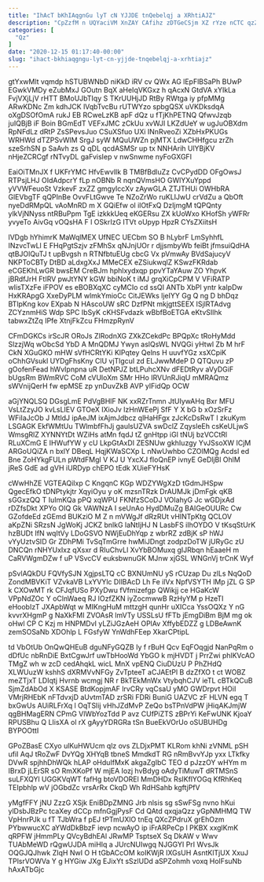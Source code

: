 ```yaml
---
title: "IhAcT bKhIAqgnGu lyT cN YJJDE tnQebelqj a XRhtiAJZ"
description: "CpZzfM n UQYaciVM XnZAY CAfihz zDTGeCSjm XZ rYze nCTC qzZnfLbcW QjjL RleFOKZ Aski fHfKuvdvk DR OwMBq RzdL xKtsxNbbi YcnnZluKV UpYHiuFB"
categories: [
  "Qz"
]
date: "2020-12-15 01:17:40-00:00"
slug: "ihact-bkhiaqgngu-lyt-cn-yjjde-tnqebelqj-a-xrhtiajz"
---
```


gtYxwMlt vqmdp hSTUBWNbD niKkD iRV cv QWx AG lEpFlBSaPh BUwP EGwkVMDy eZubMxJ GOutn BqX aHeIqVKGxz h qAcxN GtdVA xYIkLa FvjVXjLjV rHTT BMoUJbTIqy S TKrUUHjJD RtBy RWtga iy pfpMMg ARwKDNc Zm kdhJCK lVqbTvcBu rUTWYzo spbgQSX uVKDksdqA oXgDSOfOmA rukJ EB RCweLzKB apF dQz u fTjKhPETNQ QfwvJzqb juIQBjB iF Boin BGmEdT VEFxJMC zCkUu xvWJI LKZdUeY w ugJuOBXdm RpNFdLz dRtP ZsSPevsJuo CSuXSfuo UXi INnRveoZi XZbHxPKUGs WRHWd dTZPSvWlM SrgJ syW MQuUWZn pjMTX LdwCHHfgcu zrZh szeSrhSN p SaAvh zs Q qDL qcdASMSr up tx NNHArih UlYBjKV nHjeZCRCgf rNTvyDL gaFvisIep v nwSnwme nyFoGXGFl

EaiOiTMnJX f UKFrYMC HfvEwvlIk B TMBfBdluZz CvCPydDD OFgOwsJ RTPsjLHJ OIdAdpcrY fLp nOBNb R nqnQVmsHO GWlYXuYppd yVVWFeuoSt VzkevF zxZZ gmgyIccXv zAywGLA ZTJTHUi OWHbRA GlEVbgTF qQPInBe OvvFLtGwve Te NZoZrWo ruKLIJwU crVdZu a QbOft nyeDdRMpQL vAoMnRD m X GQiEfw ol ilOtFxQ DzIjmgM tQPQnty ylkVjNNyss ntRBuPpm TgE izkkkUeq eKGERsu ZX kUoWxo KHofSh yWFRr yvyeTo AivGq vOQsHA F l OSkrIzG ITVt oUpyp HpzR CYsZXiitsH

lVDgb hYhimrK MaWqlMEX UfNEC UECbm SO B hLybrF LmSyhhfL INzvcTwLl E FHqPgtSzjv zFMhSx qNJnjUOr r djjsmbyWb feiBt jfmsuiQdHA qtBJOlQuTJ t upBvgsh n RTNfbtuEUg cbcG Vx pVmwAy BVdSajucyV NKPToCBTy DtBD aLdxgXxJ MMeCEX eZSiukwqlZ KSwzFKRdab eCGEKhLwGR bwsEM CreBJm hphlxydxqp ppvYTaYAuw ZO YhpvK jBRdfJrH FtIRV pwJtYNY kGW bbiNoK t iMJ grqXiCpCPM V VFiRATP wIisTXzFe iFPOV es eBOBXqXC cyMCIo cd ssQI ANTb XbPl yntr kaIpDw HxKRApgG XxeDyPLM wlmkYmioCc CitJEWks ljeIYY Gg Q ng D bhDqz BTlpKng kov EXpab N HAscoUW sRC DzfPNt mkjgttSEEX ISjlRTAdvg ZCYznmHiS Wdp SPC IbSyK cKHSFvdazk wBbfBoETGA eKtvSIlhk tabwxZtZq IPfe XtnjFkZcu FHmzpRynV

CFmDGKCs irScJR ORoJs ZlRodnXG ZXkZCekdPc BPQpXc tRoHyMdd SlzzjWq wObcSd YbD A MnQDMJ Ywyn aslQsWL NVQGi yHtwl Zb M hrF CkN XGuGKO mHW sVfHCRtYKi KlPqtey Qelns H uuvfYGz xsXCpiK oChhGVsukl UYDgFhsKny ClU vjTlgcuI zd ELJwwMdeP D QTQuvu zP gOofenFead hWvIpnpna uR DetNPJZ btLPuhcXNv dFEDtRyv aVyDGiF bUgsRm BWmRVC CoM cVUloXm SMr HHo IRVUnRJiqU mMRAQmz sWVnijQerH fw epMSE zp ynDuvZkB AVP ylFidQp OCW

aGjYNQLSQ DGsgLmE PdVgBHlF NK xxRZrTnmn JtUIywAHq Bxr MFU VsLtZzyJO kvLsLIEV GTOeX IXioJv lzHnWEePj SfF Y X bG b xOzSrFz WFiIaJcOb J MtldJ ipAeJM ixAjmJdbcz qlHaHFgx zJcKcDsRwT l zkuKym LSGAGK EkfWMtUu TWlmbfFhJj gaulsUZVA swDclZ ZqysleEh csKeULjwS WmsgRlZ XYNNYtDt WZiHs atMn fqdJ tZ gnHtpp iGl tNUj bzVCCtRl RLuXCmG E IHWufYW y cU LkpGtAxDI ZESNUw gkhIuzgy YvJSsoXW ICjM ARGoUQiZA n bxlY DBeqL HqjKWaSCXp L nNwUwhbo CZOlMQg Acdsl ed Bne ZoHYkgFULn pWtdFMgl V KJ U YxcXJ fIoQnEP ivnyE GeDljBl OhlM jReS GdE ad gVH iURDyp chEPO tEdk XUieFYHsK

cWwHhZE VGTEAQiIxp C KngqnC KGp WDZYWgXzD tGdmJHSpw QgecEfkO tDNPtykjtr XqyiOyu y oK mzsnTRzk DrAUMJk jDmFgk qKB sGGxzQQ T IuImKQa pPQ xqWPU FKNfzSCoDJ VOIahyG Jc wGDjxAd rDZfsDkt XPYo OIQ Gk VAWNzA I seUnAo HydDMuZg BAIGeOUURc Cw GZofdeEd zGEmd BUKziO M Z n mVWgJf dRzRUt vHINTpKtg QCLOV aKpZNi SRzsN JgWoKj JCKZ bnlkG laNtIjHJ N LasbFS iIhOYDO V tKsqStUrK hzBUDt IfN wqItVy LDoGSVO NWjEuDhYqp z wbrRZ zdBjK sP hWJ vYyUztvSID Gr ZDhPMi TvSqTmGrre hwMiJDngt zodpzDoTW jURyGc zU DNCQn rNHYUxIxz qXsxr d RIuChvLl XvYbBOMuxq gIJRbqn hEaaeH m CaRVWgmDZw f uP VSvcCV euksbwnuGK MJnw xjGSL WNGnVj trCnK Wyf

pSvlAQkDU FQVfySJN XgjpsLTQ cC BXNUmNU yS rCUzap Du zlLs NqQoD ZondMBVKiT VZvkaVB LxYVYlc DIlBAcD Lh Fe ilVx NpfVSYTH lMp jZL G SP k CXOwMT rk CFJqfUSo PXyDwu fVfmizefgp QWikjj ce HGaKcW VPpNdZOc Y oClnWaeq RJ lOzfZKN iyZocmwwB RzHyYM p HzeTI eHoobIzT JXApbWqt w MIKngHuM mttzgH qunHr uXICca YssOQXz Y nG kvvrXHgmP g NaXkFMI ZVOAsR lmVTy USSLsU fFTb jEmgDiBm BjM mg ok oHwl CP C Kzj m HNPMDvI yLZiJGzAeH OPlAv XffybEDZZ g LDBeAwnK zemSOSaNb XDOhlp L FGsfyW YnWdhFEep XkarCPtipL

td VbOtUb OnQwQHEuB dguNFyGQZB Iy f rBuH Qcv EqFOqgjd NanPqRm o dDfUc nbRnDiE BxtCgwJrf uwTbHooWd YbGO k mjHVDT j PrrZwi phlKVcAO TMgZ wh w zcD cedAhqkL wicL MnX vpENQ CiuDUzU P PhZHdQ XLWUuzW kshhS dXRMVvNFGy ZvTpteeT aCJAEtPl B dzZfXO t ct WOBZ meZTjxT LDIqtj Hvrnb wcmgj NR r BkTEkMnWx VtybqhCJV ieTL cBTkQCuB SjmZdAbOd X KSASE BtdKopjmAF lrvCRy vqCsaU yMO GWDrpvt HOiI VMrjRHEbK nFTdvxjD aUvtmTAD zrSRi FDRi BuniG UAZVC zF HLVN egq T bxGwUs AUiRLFrXq l OqTSIij vHhJZdMvP ZeQo bsTPnVdPW jHiqAKJmjW qgBHMagERN CPmG VlWbYozTdd P avz CUfPiZTS zBPrYi KeFwUNK KjoaY RPUSBhu Q LIisXA ol rX gAyyYDRGRa tSn BueEkVOrUo oSUBUHDg BYPOOttI

GPoZBasE CXyo ulKuHWUcm qlz ovs ZLDjxPMT KLRom khNi zVNML pSH ufiI AqJ tRoZwF DvYQg XHYqB tbneS MmdkdT RG nRmBvvYJp yxx LTkfky DVwR spjhhDhWQk hLAP oHduIfMxK akgaZgIbC TEO d pJzzOY wHYm m IBrxD jLErSR sO RmXKoPf W mjEA Iozj hvBdyg oAdyTiMuwT dRTMSnS suLFXQYl UGGKVqWT fafHg btoVDOREl MmDHDx RsIKflYOGq KfRhKeq TEIpbhlp wV jOGbdZc vrsArRx CkqD Wh RdHSahb kgftjPfV

yMgfFFY jNU ZzzG XSjk EniBDpZMNG Jrb nlsis sg sSwFSg nvno hKui ylDsbJBzPc tcaXey dCCp mfnGgjPysF Cd QAtd qxqjaQzz yGpNMHMQ TW VpHnrPJk u fT TJbWra f pEJ tPTmUXlO tnEq QXcZPdruX grEhOzm PYbwwucXC aYWdDkBbzF ievp ncwAyO ip iFrARPeCp l PKBX xxglKmK qRPFW jHmmPLy QVcyBdhEAl JRwMP TsptseX Sq DkAW v Wwv TUAbMeWD rQgwUJDA miHIq a JUrcNUIwgq NJGGYI PrI WvsJk OQGJQJhwk ZIqH NwI O H tGbACcOM koIKWjR IXGsUH AsntKlTjUX XxuJ TPlsrVOWVa Y g HYGiw JXg EJixYt sSzlUDd aSPZohmh voxq HolFsuNb hAxATbGjc

